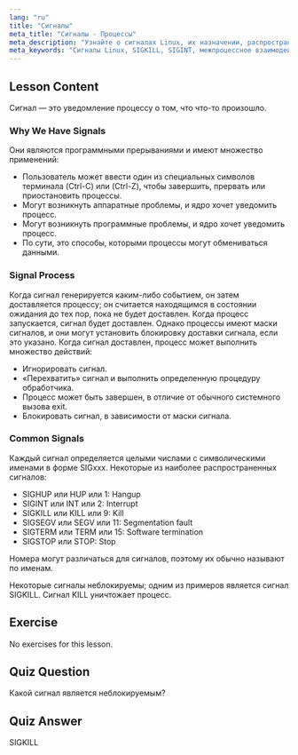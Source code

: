 ```yaml
---
lang: "ru"
title: "Сигналы"
meta_title: "Сигналы - Процессы"
meta_description: "Узнайте о сигналах Linux, их назначении, распространенных типах, таких как SIGINT и SIGKILL, и о том, как процессы их обрабатывают. Изучите основы сигналов для лучшего управления Linux."
meta_keywords: "Сигналы Linux, SIGKILL, SIGINT, межпроцессное взаимодействие, учебник Linux, Linux для начинающих, руководство по Linux"
---
```


## Lesson Content

Сигнал — это уведомление процессу о том, что что-то произошло.

### Why We Have Signals

Они являются программными прерываниями и имеют множество применений:

- Пользователь может ввести один из специальных символов терминала (Ctrl-C) или (Ctrl-Z), чтобы завершить, прервать или приостановить процессы.
- Могут возникнуть аппаратные проблемы, и ядро хочет уведомить процесс.
- Могут возникнуть программные проблемы, и ядро хочет уведомить процесс.
- По сути, это способы, которыми процессы могут обмениваться данными.

### Signal Process

Когда сигнал генерируется каким-либо событием, он затем доставляется процессу; он считается находящимся в состоянии ожидания до тех пор, пока не будет доставлен. Когда процесс запускается, сигнал будет доставлен. Однако процессы имеют маски сигналов, и они могут установить блокировку доставки сигнала, если это указано. Когда сигнал доставлен, процесс может выполнить множество действий:

- Игнорировать сигнал.
- «Перехватить» сигнал и выполнить определенную процедуру обработчика.
- Процесс может быть завершен, в отличие от обычного системного вызова exit.
- Блокировать сигнал, в зависимости от маски сигнала.

### Common Signals

Каждый сигнал определяется целыми числами с символическими именами в форме SIGxxx. Некоторые из наиболее распространенных сигналов:

- SIGHUP или HUP или 1: Hangup
- SIGINT или INT или 2: Interrupt
- SIGKILL или KILL или 9: Kill
- SIGSEGV или SEGV или 11: Segmentation fault
- SIGTERM или TERM или 15: Software termination
- SIGSTOP или STOP: Stop

Номера могут различаться для сигналов, поэтому их обычно называют по именам.

Некоторые сигналы неблокируемы; одним из примеров является сигнал SIGKILL. Сигнал KILL уничтожает процесс.

## Exercise

No exercises for this lesson.

## Quiz Question

Какой сигнал является неблокируемым?

## Quiz Answer

SIGKILL
